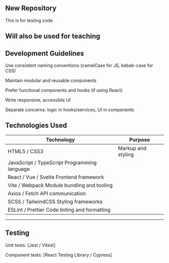 ## New Repository
This is for testing code
## Will also be used for teaching
## Development Guidelines
Use consistent naming conventions (camelCase for JS, kebab-case for CSS)

Maintain modular and reusable components

Prefer functional components and hooks (if using React)

Write responsive, accessible UI

Separate concerns: logic in hooks/services, UI in components

## Technologies Used
|Technology|	Purpose|
|-------|-------|
|HTML5 / CSS3	|Markup and styling|
|JavaScript / TypeScript	Programming language
|React / Vue / Svelte	Frontend framework
|Vite / Webpack	Module bundling and tooling
|Axios / Fetch	API communication
|SCSS / TailwindCSS	Styling frameworks
|ESLint / Prettier	Code linting and formatting

---
## Testing

Unit tests: [Jest / Vitest]

Component tests: [React Testing Library / Cypress]
